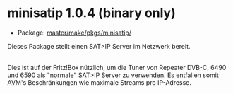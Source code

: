 # minisatip 1.0.4 (binary only)
 - Package: [master/make/pkgs/minisatip/](https://github.com/Freetz-NG/freetz-ng/tree/master/make/pkgs/minisatip/)

Dieses Package stellt einen SAT>IP Server im Netzwerk bereit.<br>
<br>

Dies ist auf der Fritz!Box nützlich, um die Tuner von Repeater DVB-C, 6490 und 6590 als "normale" SAT>IP Server zu verwenden.
Es entfallen somit AVM's Beschränkungen wie maximale Streams pro IP-Adresse.

